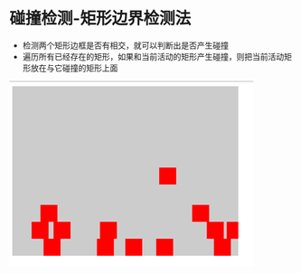 碰撞检测-矩形边界检测法
====
- 检测两个矩形边框是否有相交，就可以判断出是否产生碰撞  
- 遍历所有已经存在的矩形，如果和当前活动的矩形产生碰撞，则把当前活动矩形放在与它碰撞的矩形上面




![](https://github.com/lilyzhang728/canvas/blob/master/collision/img/demo.PNG)
